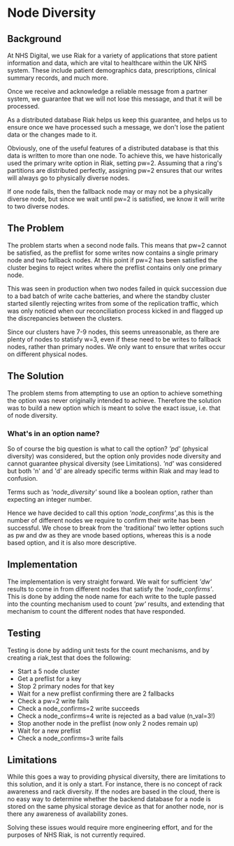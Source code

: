 # Node Diversity

## Background
At NHS Digital, we use Riak for a variety of applications that store patient information and data, which are vital to healthcare within the UK NHS system. These include patient demographics data, prescriptions, clinical summary records, and much more.

Once we receive and acknowledge a reliable message from a partner system, we guarantee that we will not lose this message, and that it will be processed.

As a distributed database Riak helps us keep this guarantee, and helps us to ensure once we have processed such a message, we don't lose the patient data or the changes made to it.

Obviously, one of the useful features of a distributed database is that this data is written to more than one node. To achieve this, we have historically used the primary write option in Riak, setting pw=2. Assuming that a ring's partitions are distributed perfectly, assigning pw=2 ensures that our writes will always go to physically diverse nodes.

If one node fails, then the fallback node may or may not be a physically diverse node, but since we wait until pw=2 is satisfied, we know it will write to two diverse nodes.

## The Problem
The problem starts when a second node fails. This means that pw=2 cannot be satisfied, as the preflist for some writes now contains a single primary node and two fallback nodes. At this point if pw=2 has been satisfied the cluster begins to reject writes where the preflist contains only one primary node.

This was seen in production when two nodes failed in quick succession due to a bad batch of write cache batteries, and where the standby cluster started silently rejecting writes from some of the replication traffic, which was only noticed when our reconciliation process kicked in and flagged up the discrepancies between the clusters.

Since our clusters have 7-9 nodes, this seems unreasonable, as there are plenty of nodes to statisfy w=3, even if these need to be writes to fallback nodes, rather than primary nodes. We only want to ensure that writes occur on different physical nodes.

## The Solution
The problem stems from attempting to use an option to achieve something the option was never originally intended to achieve. Therefore the solution was to build a new option which is meant to solve the exact issue, i.e. that of node diversity.

### What's in an option name?
So of course the big question is what to call the option? _'pd'_ (physical diversity) was considered, but the option only provides node diversity and cannot guarantee physical diversity (see Limitations). _'nd'_ was considered but both 'n' and 'd' are already specific terms within Riak and may lead to confusion.

Terms such as _'node_diversity'_ sound like a boolean option, rather than expecting an integer number.

Hence we have decided to call this option _'node_confirms'_,as this is the number of different nodes we require to confirm their write has been successful. We chose to break from the 'traditional' two letter options such as pw and dw as they are vnode based options, whereas this is a node based option, and it is also more descriptive.

## Implementation
The implementation is very straight forward. We wait for sufficient _'dw'_ results to come in from different nodes that satisfy the _'node_confirms'_. This is done by adding the node name for each write to the tuple passed into the counting mechanism used to count _'pw'_ results, and extending that mechanism to count the different nodes that have responded.

## Testing
Testing is done by adding unit tests for the count mechanisms, and by creating a riak_test that does the following:
* Start a 5 node cluster
* Get a preflist for a key
* Stop 2 primary nodes for that key
* Wait for a new preflist confirming there are 2 fallbacks
* Check a pw=2 write fails
* Check a node_confirms=2 write succeeds
* Check a node_confirms=4 write is rejected as a bad value (n_val=3!)
* Stop another node in the preflist (now only 2 nodes remain up)
* Wait for a new preflist
* Check a node_confirms=3 write fails

## Limitations
While this goes a way to providing physical diversity, there are limitations to this solution, and it is only a start. For instance, there is no concept of rack awareness and rack diversity. If the nodes are based in the cloud, there is no easy way to determine whether the backend database for a node is stored on the same physical storage device as that for another node, nor is there any awareness of availability zones.

Solving these issues would require more engineering effort, and for the purposes of NHS Riak, is not currently required.
